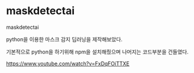 # maskdetectai
maskdetectai


python을 이용한 마스크 감지 딥러닝을 제작해보았다.

기본적으로 python을 하기위해 npm을 설치해줬으며 나머지는 코드부분을 건들였다.

https://www.youtube.com/watch?v=FxDqFOiTTXE


